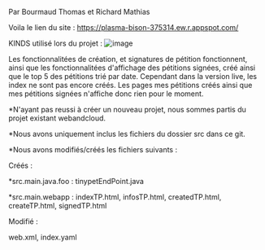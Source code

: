 

Par Bourmaud Thomas et Richard Mathias

Voila le lien du site : https://plasma-bison-375314.ew.r.appspot.com/

KINDS utilisé lors du projet :
![image](https://user-images.githubusercontent.com/73703314/231224946-7a82cd8a-9b04-4ab6-b66a-743060c04705.png)


Les fonctionnalitées de création, et signatures de pétition fonctionnent, ainsi que les fonctionnalitées d'affichage des pétitions signées, créé ainsi que le top 5 des pétitions trié par date. Cependant dans la version live, les index ne sont pas encore créés. Les pages mes pétitions créés ainsi que mes pétitions signées n'affiche donc rien pour le moment. 

*N'ayant pas reussi à créer un nouveau projet, nous sommes partis du projet existant webandcloud.

*Nous avons uniquement inclus les fichiers du dossier src dans ce git.

*Nous avons modifiés/créés les fichiers suivants : 

Créés  : 

*src.main.java.foo : tinypetEndPoint.java 

*src.main.webapp : indexTP.html, infosTP.html, createdTP.html, createTP.html, signedTP.html

Modifié : 

web.xml, index.yaml
